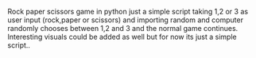 Rock paper scissors game in python just a simple script taking 1,2 or 3 as user input (rock,paper or scissors) and importing random and computer randomly chooses between 1,2 and 3 and the normal game continues. Interesting visuals could be added as well but for now its just a simple script..
